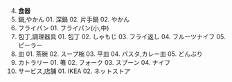 04. **食器**
  01. 鍋,やかん
    01. 深鍋
    02. 片手鍋
    02. やかん
  02. フライパン
    01. フライパン(小,中)
  03. 包丁,調理器具
    01. 包丁
    02. しゃもじ
    03. フライ返し
    04. フルーツナイフ
    05. ピーラー
  04. 皿
    01. 茶碗
    02. スープ椀
    03. 平皿
    04. パスタ,カレー皿
    05. どんぶり
  05. カトラリー
    01. 箸
    02. フォーク
    03. スプーン
    04. ナイフ
  06. サービス,店舗
    01. IKEA
    02. ネットストア
